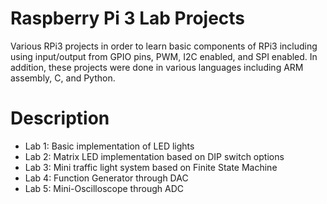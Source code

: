 # Raspberry Pi 3 Lab Projects
Various RPi3 projects in order to learn basic components of RPi3 including using input/output from GPIO pins, PWM, I2C enabled, and SPI enabled. In addition, these projects were done in various languages including ARM assembly, C, and Python.

# Description
- Lab 1: Basic implementation of LED lights
- Lab 2: Matrix LED implementation based on DIP switch options
- Lab 3: Mini traffic light system based on Finite State Machine
- Lab 4: Function Generator through DAC
- Lab 5: Mini-Oscilloscope through ADC
